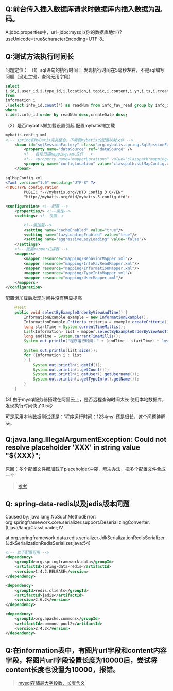 ## Q:前台传入插入数据库请求时数据库内插入数据为乱码。  
A:jdbc.properties中，url=jdbc:mysql:{你的数据库地址}?useUnicode=true&characterEncoding=UTF-8。

## Q:测试方法执行时间长
问题定位：
（1）sql语句的执行时间：
发现执行时间在5毫秒左右，不是sql编写问题（没走主键，查询无用字段）
```sql
select
i.id,i.user_id,i.type_id,i.location,i.topic,i.content,i.yn,i.ts,i.createDate,i.deleteDate,t.readNum
from
information i
,(select info_id,count(*) as readNum from info_fav_read group by info_id) t
where
i.id=t.info_id order by readNUm desc,createDate desc;
```
（2）是否mybatis懒加载设置引起
配置mybatis懒加载
```xml
mybatis-config.xml
<!-- spring和MyBatis完美整合，不需要mybatis的配置映射文件 -->
    <bean id="sqlSessionFactory" class="org.mybatis.spring.SqlSessionFactoryBean">
        <property name="dataSource" ref="dataSource" />
        <!-- 自动扫描mapping.xml文件 -->
        <!-- <property name="mapperLocations" value="classpath:mapping/*.xml"></property>-->
        <property name="configLocation" value="classpath:sqlMapConfig.xml"/>
    </bean>

sqlMapConfig.xml
<?xml version="1.0" encoding="UTF-8" ?>
<!DOCTYPE configuration
        PUBLIC "-//mybatis.org//DTD Config 3.0//EN"
        "http://mybatis.org/dtd/mybatis-3-config.dtd">

<configuration> <!--配置 -->
    <properties/> <!--属性-->
    <settings> <!--设置-->

        <!--懒加载-->
        <setting name="cacheEnabled" value="true"/>
        <setting name="lazyLoadingEnabled" value="true"/>
        <setting name="aggressiveLazyLoading" value="false"/>
    </settings>
    <!-- 配置mapper扫描器 -->
    <mappers>
        <mapper resource="mapping/BehaviorMapper.xml"/>
        <mapper resource="mapping/InfoFavReadMapper.xml"/>
        <mapper resource="mapping/InformationMapper.xml"/>
        <mapper resource="mapping/TypeInfoMapper.xml"/>
        <mapper resource="mapping/UserMapper.xml"/>
    </mappers>
</configuration>
```
配置懒加载后发现时间并没有明显提高
```java
    @Test
    public void selectByExampleOrderByViewAndTime() {
        InformationExample example = new InformationExample();
        InformationExample.Criteria criteria = example.createCriteria();
        long startTime = System.currentTimeMillis();
        List<Information> list = mapper.selectByExampleOrderByViewAndTime(example);
        long endTime = System.currentTimeMillis();
        System.out.println("程序运行时间：" + (endTime - startTime) + "ms"); //输出程序运行时间

        System.out.println(list.size());
        for (Information i : list
        ) {
            System.out.println(i.getId());
            System.out.println(i.getCount());
            System.out.println(i.getUser().getUsername());
            System.out.println(i.getTypeInfo().getName());
        }
    }
```
(3) 由于mysql服务器搭建在阿里云上，是否远程查询时间太长
使用本地数据库，发现执行时间快了0.5秒

可是采用本地数据测试还是：‘程序运行时间：1234ms’
还是很长，这个问题待解决。

## Q:java.lang.IllegalArgumentException: Could not resolve placeholder 'XXX' in string value "${XXX}";

原因：多个配置文件都加载了placeholder冲突，解决办法，把多个配置文件合成一个

> [参考](https://blog.csdn.net/qq_39056805/article/details/80586672 )

## Q: spring-data-redis以及jedis版本问题

Caused by: java.lang.NoSuchMethodError: org.springframework.core.serializer.support.DeserializingConverter.<init>(Ljava/lang/ClassLoader;)V 

at org.springframework.data.redis.serializer.JdkSerializationRedisSerializer.<init>(JdkSerializationRedisSerializer.java:54)

```xml
<!-- 以下配置可用 -->
<dependency>
    <groupId>org.springframework.data</groupId>
    <artifactId>spring-data-redis</artifactId>
    <version>1.4.2.RELEASE</version>
</dependency>

<dependency>
    <groupId>redis.clients</groupId>
    <artifactId>jedis</artifactId>
    <version>2.6.2</version>
</dependency>

<dependency>
    <groupId>org.apache.commons</groupId>
    <artifactId>commons-pool2</artifactId>
    <version>2.4.2</version>
</dependency>
```
## Q:在information表中，有图片url字段和content内容字段，将图片url字段设置长度为10000后，尝试将content长度也设置为10000，报错。
> [mysql存储最大字段数，长度含义](https://blog.csdn.net/tiansan/article/details/78771358)
